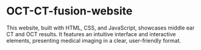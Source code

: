 # OCT-CT-fusion-website
This website, built with HTML, CSS, and JavaScript, showcases middle ear CT and OCT results. It features an intuitive interface and interactive elements, presenting medical imaging in a clear, user-friendly format.
